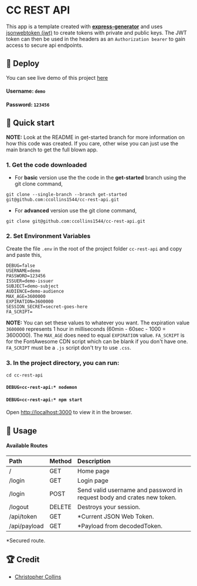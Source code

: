 # CC REST API

This app is a template created with **[express-generator](https://expressjs.com/en/starter/generator.html)** and uses [jsonwebtoken (jwt)](https://www.npmjs.com/package/jsonwebtoken) to create tokens with private and public keys. The JWT token can then be used in the headers as an `Authorization bearer` to gain access to secure api endpoints.

## 💫 Deploy

You can see live demo of this project [here](https://ancient-bastion-93975.herokuapp.com/)

#### Username: `demo`

#### Password: `123456`

## 🚀 Quick start

**NOTE:** Look at the README in get-started branch for more information on how this code was created. If you care, other wise you can just use the main branch to get the full blown app.

### 1. Get the code downloaded

- For **basic** version use the the code in the **get-started** branch using the git clone command,

```shell
git clone --single-branch --branch get-started git@github.com:ccollins1544/cc-rest-api.git
```

- For **advanced** version use the git clone command,

```shell
git clone git@github.com:ccollins1544/cc-rest-api.git
```

### 2. **Set Environment Variables**

Create the file `.env` in the root of the project folder `cc-rest-api` and copy and paste this,

```shell
DEBUG=false
USERNAME=demo
PASSWORD=123456
ISSUER=demo-issuer
SUBJECT=demo-subject
AUDIENCE=demo-audience
MAX_AGE=3600000
EXPIRATION=3600000
SESSION_SECRET=secret-goes-here
FA_SCRIPT=
```

**NOTE:** You can set these values to whatever you want. The expiration value `3600000` represents 1 hour in milliseconds (60min - 60sec - 1000 = 3600000). The `MAX_AGE` does need to equal `EXPIRATION` value. `FA_SCRIPT` is for the FontAwesome CDN script which can be blank if you don't have one. `FA_SCRIPT` must be a `.js` script don't try to use `.css`.

### 3. In the project directory, you can run:

```shell
cd cc-rest-api
```

#### `DEBUG=cc-rest-api:* nodemon`

#### `DEBUG=cc-rest-api:* npm start`

Open [http://localhost:3000](http://localhost:3000) to view it in the browser.

## 🥑 Usage

#### Available Routes

| Path         | Method | Description                                                            |
| :----------- | ------ | :--------------------------------------------------------------------- |
| /            | GET    | Home page                                                              |
| /login       | GET    | Login page                                                             |
| /login       | POST   | Send valid username and password in request body and crates new token. |
| /logout      | DELETE | Destroys your session.                                                 |
| /api/token   | GET    | \*Current JSON Web Token.                                              |
| /api/payload | GET    | \*Payload from decodedToken.                                           |

\*Secured route.

## 🏆 Credit

- [Christopher Collins](https://ccollins.io)
